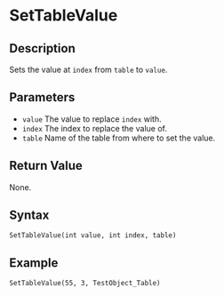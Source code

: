 # SetTableValue

## Description
Sets the value at `index` from `table` to `value`.

## Parameters
- `value`
The value to replace `index` with.
- `index`
The index to replace the value of.
- `table`
Name of the table from where to set the value.

## Return Value
None.

## Syntax
```
SetTableValue(int value, int index, table)
```

## Example
```
SetTableValue(55, 3, TestObject_Table)
```
